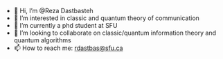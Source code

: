 - 👋 Hi, I’m @Reza Dastbasteh
- 👀 I’m interested in classic and quantum theory of communication
- 🌱 I’m currently a phd student at SFU
- 💞️ I’m looking to collaborate on classic/quantum information theory and quantum algorithms
- 📫 How to reach me: rdastbas@sfu.ca

<!---
Dastbasteh/Dastbasteh is a ✨ special ✨ repository because its `README.md` (this file) appears on your GitHub profile.
You can click the Preview link to take a look at your changes.
--->
